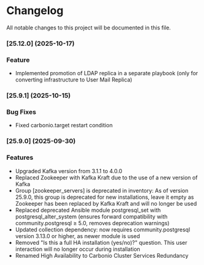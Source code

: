 # Changelog

All notable changes to this project will be documented in this file. 

### [25.12.0] (2025-10-17)


### Feature
* Implemented promotion of LDAP replica in a separate playbook (only for converting infrastructure to User Mail Replica)


### [25.9.1] (2025-10-15)


### Bug Fixes
* Fixed carbonio.target restart condition


### [25.9.0] (2025-09-30)


### Features
* Upgraded Kafka version from 3.1.1 to 4.0.0
* Replaced Zookeeper with Kafka Kraft due to the use of a new version of Kafka
* Group [zookeeper_servers] is deprecated in inventory: As of version 25.9.0, this group is deprecated for new installations, leave it empty as Zookeeper has been replaced by Kafka Kraft and will no longer be used
* Replaced deprecated Ansible module postgresql_set with postgresql_alter_system (ensures forward compatibility with community.postgresql ≥ 5.0, removes deprecation warnings)
* Updated collection dependency: now requires community.postgresql version 3.13.0 or higher, as newer module is used
* Removed "Is this a full HA installation (yes/no)?" question. This user interaction will no longer occur during installation
* Renamed High Availability to Carbonio Cluster Services Redundancy
